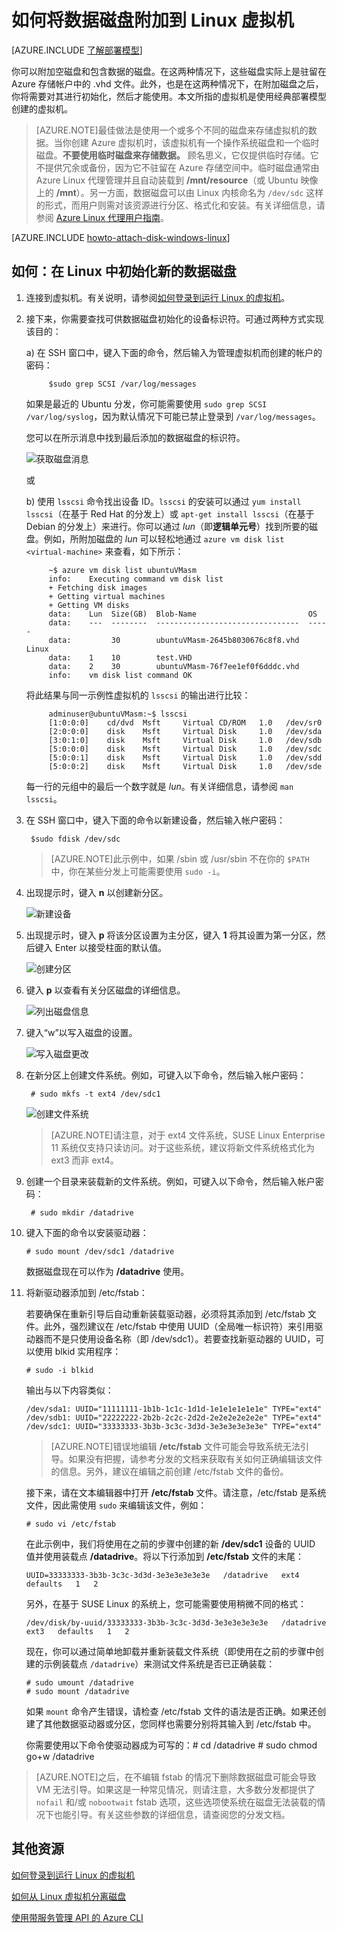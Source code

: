 <properties
	pageTitle="将磁盘附加到 Linux VM | Windows Azure"
	description="了解如何将数据磁盘附加到运行 Linux 的 Azure 虚拟机并将其初始化，以便它可供使用。"
	services="virtual-machines"
	documentationCenter=""
	authors="dsk-2015"
	manager="timlt"
	editor="tysonn"
	tags="azure-service-management"/>

<tags
	ms.service="virtual-machines"
	ms.date="08/11/2015"
	wacn.date="12/17/2015"/>

# 如何将数据磁盘附加到 Linux 虚拟机

[AZURE.INCLUDE [了解部署模型](../includes/learn-about-deployment-models-classic-include.md)]


你可以附加空磁盘和包含数据的磁盘。在这两种情况下，这些磁盘实际上是驻留在 Azure 存储帐户中的 .vhd 文件。此外，也是在这两种情况下，在附加磁盘之后，你将需要对其进行初始化，然后才能使用。本文所指的虚拟机是使用经典部署模型创建的虚拟机。

> [AZURE.NOTE]最佳做法是使用一个或多个不同的磁盘来存储虚拟机的数据。当你创建 Azure 虚拟机时，该虚拟机有一个操作系统磁盘和一个临时磁盘。**不要使用临时磁盘来存储数据。** 顾名思义，它仅提供临时存储。它不提供冗余或备份，因为它不驻留在 Azure 存储空间中。临时磁盘通常由 Azure Linux 代理管理并且自动装载到 **/mnt/resource**（或 Ubuntu 映像上的 **/mnt**）。另一方面，数据磁盘可以由 Linux 内核命名为 `/dev/sdc` 这样的形式，而用户则需对该资源进行分区、格式化和安装。有关详细信息，请参阅 [Azure Linux 代理用户指南][Agent]。

[AZURE.INCLUDE [howto-attach-disk-windows-linux](../includes/howto-attach-disk-linux.md)]

## 如何：在 Linux 中初始化新的数据磁盘

1. 连接到虚拟机。有关说明，请参阅[如何登录到运行 Linux 的虚拟机][Logon]。



2. 接下来，你需要查找可供数据磁盘初始化的设备标识符。可通过两种方式实现该目的：

	a) 在 SSH 窗口中，键入下面的命令，然后输入为管理虚拟机而创建的帐户的密码：

			$sudo grep SCSI /var/log/messages

	如果是最近的 Ubuntu 分发，你可能需要使用 `sudo grep SCSI /var/log/syslog`，因为默认情况下可能已禁止登录到 `/var/log/messages`。

	您可以在所示消息中找到最后添加的数据磁盘的标识符。

	![获取磁盘消息](./media/virtual-machines-linux-how-to-attach-disk/DiskMessages.png)

	或

	b) 使用 `lsscsi` 命令找出设备 ID。`lsscsi` 的安装可以通过 `yum install lsscsi`（在基于 Red Hat 的分发上）或 `apt-get install lsscsi`（在基于 Debian 的分发上）来进行。你可以通过 _lun_（即**逻辑单元号**）找到所要的磁盘。例如，所附加磁盘的 _lun_ 可以轻松地通过 `azure vm disk list <virtual-machine>` 来查看，如下所示：

			~$ azure vm disk list ubuntuVMasm
			info:    Executing command vm disk list
			+ Fetching disk images
			+ Getting virtual machines
			+ Getting VM disks
			data:    Lun  Size(GB)  Blob-Name                         OS
			data:    ---  --------  --------------------------------  -----
			data:         30        ubuntuVMasm-2645b8030676c8f8.vhd  Linux
			data:    1    10        test.VHD
			data:    2    30        ubuntuVMasm-76f7ee1ef0f6dddc.vhd
			info:    vm disk list command OK

	将此结果与同一示例性虚拟机的 `lsscsi` 的输出进行比较：

			adminuser@ubuntuVMasm:~$ lsscsi
			[1:0:0:0]    cd/dvd  Msft     Virtual CD/ROM   1.0   /dev/sr0
			[2:0:0:0]    disk    Msft     Virtual Disk     1.0   /dev/sda
			[3:0:1:0]    disk    Msft     Virtual Disk     1.0   /dev/sdb
			[5:0:0:0]    disk    Msft     Virtual Disk     1.0   /dev/sdc
			[5:0:0:1]    disk    Msft     Virtual Disk     1.0   /dev/sdd
			[5:0:0:2]    disk    Msft     Virtual Disk     1.0   /dev/sde

	每一行的元组中的最后一个数字就是 _lun_。有关详细信息，请参阅 `man lsscsi`。

3. 在 SSH 窗口中，键入下面的命令以新建设备，然后输入帐户密码：

		$sudo fdisk /dev/sdc

	>[AZURE.NOTE]此示例中，如果 /sbin 或 /usr/sbin 不在你的 `$PATH` 中，你在某些分发上可能需要使用 `sudo -i`。


4. 出现提示时，键入 **n** 以创建新分区。


	![新建设备](./media/virtual-machines-linux-how-to-attach-disk/DiskPartition.png)

5. 出现提示时，键入 **p** 将该分区设置为主分区，键入 **1** 将其设置为第一分区，然后键入 Enter 以接受柱面的默认值。


	![创建分区](./media/virtual-machines-linux-how-to-attach-disk/DiskCylinder.png)



6. 键入 **p** 以查看有关分区磁盘的详细信息。


	![列出磁盘信息](./media/virtual-machines-linux-how-to-attach-disk/DiskInfo.png)



7. 键入“w”以写入磁盘的设置。


	![写入磁盘更改](./media/virtual-machines-linux-how-to-attach-disk/DiskWrite.png)

8. 在新分区上创建文件系统。例如，可键入以下命令，然后输入帐户密码：

		# sudo mkfs -t ext4 /dev/sdc1

	![创建文件系统](./media/virtual-machines-linux-how-to-attach-disk/DiskFileSystem.png)

	>[AZURE.NOTE]请注意，对于 ext4 文件系统，SUSE Linux Enterprise 11 系统仅支持只读访问。对于这些系统，建议将新文件系统格式化为 ext3 而非 ext4。


9. 创建一个目录来装载新的文件系统。例如，可键入以下命令，然后输入帐户密码：

		# sudo mkdir /datadrive


10. 键入下面的命令以安装驱动器：

		# sudo mount /dev/sdc1 /datadrive

	数据磁盘现在可以作为 **/datadrive** 使用。


11. 将新驱动器添加到 /etc/fstab：

	若要确保在重新引导后自动重新装载驱动器，必须将其添加到 /etc/fstab 文件。此外，强烈建议在 /etc/fstab 中使用 UUID（全局唯一标识符）来引用驱动器而不是只使用设备名称（即 /dev/sdc1）。若要查找新驱动器的 UUID，可以使用 blkid 实用程序：

		# sudo -i blkid

	输出与以下内容类似：

		/dev/sda1: UUID="11111111-1b1b-1c1c-1d1d-1e1e1e1e1e1e" TYPE="ext4"
		/dev/sdb1: UUID="22222222-2b2b-2c2c-2d2d-2e2e2e2e2e2e" TYPE="ext4"
		/dev/sdc1: UUID="33333333-3b3b-3c3c-3d3d-3e3e3e3e3e3e" TYPE="ext4"


	>[AZURE.NOTE]错误地编辑 **/etc/fstab** 文件可能会导致系统无法引导。如果没有把握，请参考分发的文档来获取有关如何正确编辑该文件的信息。另外，建议在编辑之前创建 /etc/fstab 文件的备份。

	接下来，请在文本编辑器中打开 **/etc/fstab** 文件。请注意，/etc/fstab 是系统文件，因此需使用 `sudo` 来编辑该文件，例如：

		# sudo vi /etc/fstab

	在此示例中，我们将使用在之前的步骤中创建的新 **/dev/sdc1** 设备的 UUID 值并使用装载点 **/datadrive**。将以下行添加到 **/etc/fstab** 文件的末尾：

		UUID=33333333-3b3b-3c3c-3d3d-3e3e3e3e3e3e   /datadrive   ext4   defaults   1   2

	另外，在基于 SUSE Linux 的系统上，您可能需要使用稍微不同的格式：

		/dev/disk/by-uuid/33333333-3b3b-3c3c-3d3d-3e3e3e3e3e3e   /datadrive   ext3   defaults   1   2

	现在，你可以通过简单地卸载并重新装载文件系统（即使用在之前的步骤中创建的示例装载点 `/datadrive`）来测试文件系统是否已正确装载：

		# sudo umount /datadrive
		# sudo mount /datadrive

	如果 `mount` 命令产生错误，请检查 /etc/fstab 文件的语法是否正确。如果还创建了其他数据驱动器或分区，您同样也需要分别将其输入到 /etc/fstab 中。

	你需要使用以下命令使驱动器成为可写的：# cd /datadrive # sudo chmod go+w /datadrive

>[AZURE.NOTE]之后，在不编辑 fstab 的情况下删除数据磁盘可能会导致 VM 无法引导。如果这是一种常见情况，则请注意，大多数分发都提供了 `nofail` 和/或 `nobootwait` fstab 选项，这些选项使系统在磁盘无法装载的情况下也能引导。有关这些参数的详细信息，请查阅您的分发文档。

## 其他资源
[如何登录到运行 Linux 的虚拟机][Logon]

[如何从 Linux 虚拟机分离磁盘](/documentation/articles/virtual-machines-linux-how-to-detach-disk)

[使用带服务管理 API 的 Azure CLI](/documentation/articles/virtual-machines-command-line-tools)

<!--Link references-->
[Agent]: /documentation/articles/virtual-machines-linux-agent-user-guide
[Logon]: /documentation/articles/virtual-machines-linux-how-to-log-on

<!---HONumber=Mooncake_1207_2015-->
